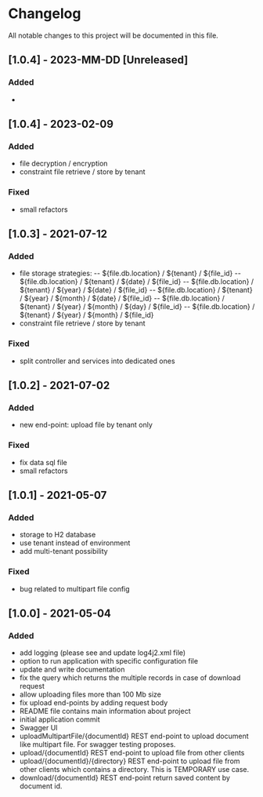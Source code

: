 # Changelog
All notable changes to this project will be documented in this file.

## [1.0.4] - 2023-MM-DD [Unreleased]
### Added
- 

## [1.0.4] - 2023-02-09
### Added
- file decryption / encryption
- constraint file retrieve / store by tenant

### Fixed
- small refactors

## [1.0.3] - 2021-07-12
### Added
- file storage strategies:
  -- ${file.db.location} / ${tenant} / ${file_id}
  -- ${file.db.location} / ${tenant} / ${date} / ${file_id}
  -- ${file.db.location} / ${tenant} / ${year} / ${date} / ${file_id}
  -- ${file.db.location} / ${tenant} / ${year} / ${month} / ${date} / ${file_id}
  -- ${file.db.location} / ${tenant} / ${year} / ${month} / ${day} / ${file_id}
  -- ${file.db.location} / ${tenant} / ${year} / ${month} / ${file_id}
- constraint file retrieve / store by tenant

### Fixed
- split controller and services into dedicated ones

## [1.0.2] - 2021-07-02
### Added
- new end-point: upload file by tenant only

### Fixed
- fix data sql file 
- small refactors

## [1.0.1] - 2021-05-07
### Added
- storage to H2 database
- use tenant instead of environment
- add multi-tenant possibility

### Fixed
- bug related to multipart file config

## [1.0.0] - 2021-05-04
### Added
- add logging (please see and update log4j2.xml file)
- option to run application with specific configuration file
- update and write documentation
- fix the query which returns the multiple records in case of download request
- allow uploading files more than 100 Mb size 
- fix upload end-points by adding request body
- README file contains main information about project
- initial application commit
- Swagger UI
- uploadMultipartFile/{documentId} REST end-point to upload document like multipart file.
  For swagger testing proposes.
- upload/{documentId} REST end-point to upload file from other clients
- upload/{documentId}/{directory} REST end-point to upload file from other clients which contains
  a directory. This is TEMPORARY use case.
- download/{documentId} REST end-point return saved content by document id.
